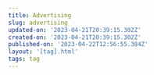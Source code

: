 ```yaml
---
title: Advertising
slug: advertising
updated-on: '2023-04-21T20:39:15.302Z'
created-on: '2023-04-21T20:39:15.302Z'
published-on: '2023-04-22T12:56:55.384Z'
layout: '[tag].html'
tags: tag
---
```



